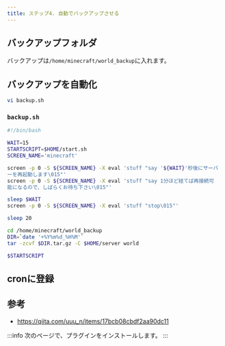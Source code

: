 ```yaml
---
title: ステップ4. 自動でバックアップさせる
---
```


## バックアップフォルダ

バックアップは`/home/minecraft/world_backup`に入れます。

## バックアップを自動化

```bash
vi backup.sh
```

### `backup.sh`

```bash
#!/bin/bash

WAIT=15
STARTSCRIPT=$HOME/start.sh
SCREEN_NAME='minecraft'

screen -p 0 -S ${SCREEN_NAME} -X eval 'stuff "say '${WAIT}'秒後にサーバ
ーを再起動します\015"'
screen -p 0 -S ${SCREEN_NAME} -X eval 'stuff "say 1分ほど経てば再接続可
能になるので、しばらくお待ち下さい\015"'

sleep $WAIT
screen -p 0 -S ${SCREEN_NAME} -X eval 'stuff "stop\015"'

sleep 20

cd /home/minecraft/world_backup
DIR=`date '+%Y%m%d_%H%M'`
tar -zcvf $DIR.tar.gz -C $HOME/server world

$STARTSCRIPT

```

## cronに登録

## 参考

- <https://qiita.com/uuu_n/items/17bcb08cbdf2aa90dc11>

:::info
次のページで、プラグインをインストールします。
:::
